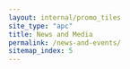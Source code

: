 ```yaml
---
layout: internal/promo_tiles
site_type: "apc"
title: News and Media
permalink: /news-and-events/
sitemap_index: 5
---
```


<!--- This child document initializes the page in Jekyll. -->